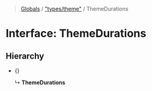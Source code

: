 > [Globals](../README.md) / ["types/theme"](../modules/_types_theme_.md) / ThemeDurations

# Interface: ThemeDurations

## Hierarchy

- {}

  ↳ **ThemeDurations**
